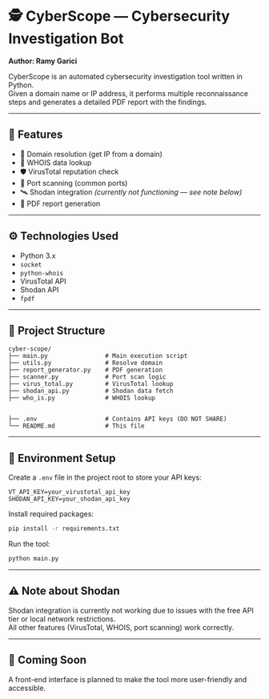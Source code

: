 
# 🕵️ CyberScope — Cybersecurity Investigation Bot  
**Author: Ramy Garici**

CyberScope is an automated cybersecurity investigation tool written in Python.  
Given a domain name or IP address, it performs multiple reconnaissance steps and generates a detailed PDF report with the findings.

---

## 🚀 Features

- 🔎 Domain resolution (get IP from a domain)
- 🧠 WHOIS data lookup
- 🛡️ VirusTotal reputation check
- 🧱 Port scanning (common ports)
- 🛰️ Shodan integration *(currently not functioning — see note below)*
- 📄 PDF report generation

---

## ⚙️ Technologies Used

- Python 3.x
- `socket`
- `python-whois`
- VirusTotal API
- Shodan API
- `fpdf`

---

## 📁 Project Structure

```
cyber-scope/
├── main.py                # Main execution script
├── utils.py               # Resolve domain
├── report_generator.py    # PDF generation
├── scanner.py             # Port scan logic
├── virus_total.py         # VirusTotal lookup
├── shodan_api.py          # Shodan data fetch
├── who_is.py              # WHOIS lookup


├── .env                   # Contains API keys (DO NOT SHARE)
└── README.md              # This file
```

---

## 🔐 Environment Setup

Create a `.env` file in the project root to store your API keys:

```env
VT_API_KEY=your_virustotal_api_key
SHODAN_API_KEY=your_shodan_api_key
```

Install required packages:

```bash
pip install -r requirements.txt
```

Run the tool:

```bash
python main.py
```

---

## ⚠️ Note about Shodan

Shodan integration is currently not working due to issues with the free API tier or local network restrictions.  
All other features (VirusTotal, WHOIS, port scanning) work correctly.

---

## 🧪 Coming Soon

A front-end interface  is planned to make the tool more user-friendly and accessible.
